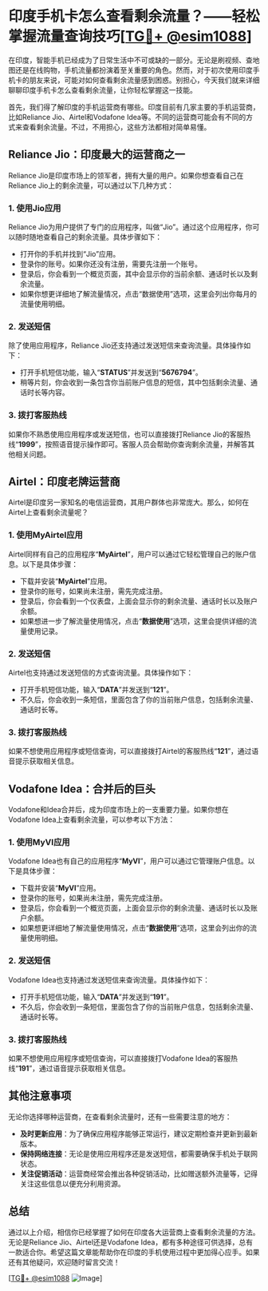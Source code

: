 # 印度手机卡怎么查看剩余流量？——轻松掌握流量查询技巧[[TG💪+ @esim1088](https://t.me/s/esim1088)]

在印度，智能手机已经成为了日常生活中不可或缺的一部分。无论是刷视频、查地图还是在线购物，手机流量都扮演着至关重要的角色。然而，对于初次使用印度手机卡的朋友来说，可能对如何查看剩余流量感到困惑。别担心，今天我们就来详细聊聊印度手机卡怎么查看剩余流量，让你轻松掌握这一技能。

首先，我们得了解印度的手机运营商有哪些。印度目前有几家主要的手机运营商，比如Reliance Jio、Airtel和Vodafone Idea等。不同的运营商可能会有不同的方式来查看剩余流量。不过，不用担心，这些方法都相对简单易懂。

## **Reliance Jio：印度最大的运营商之一**

Reliance Jio是印度市场上的领军者，拥有大量的用户。如果你想查看自己在Reliance Jio上的剩余流量，可以通过以下几种方式：

### 1. 使用Jio应用

Reliance Jio为用户提供了专门的应用程序，叫做“Jio”。通过这个应用程序，你可以随时随地查看自己的剩余流量。具体步骤如下：

- 打开你的手机并找到“Jio”应用。
- 登录你的账号。如果你还没有注册，需要先注册一个账号。
- 登录后，你会看到一个概览页面，其中会显示你的当前余额、通话时长以及剩余流量。
- 如果你想更详细地了解流量情况，点击“数据使用”选项，这里会列出你每月的流量使用明细。

### 2. 发送短信

除了使用应用程序，Reliance Jio还支持通过发送短信来查询流量。具体操作如下：

- 打开手机短信功能，输入“**STATUS**”并发送到“**5676794**”。
- 稍等片刻，你会收到一条包含你当前账户信息的短信，其中包括剩余流量、通话时长等内容。

### 3. 拨打客服热线

如果你不熟悉使用应用程序或发送短信，也可以直接拨打Reliance Jio的客服热线“**1999**”，按照语音提示操作即可。客服人员会帮助你查询剩余流量，并解答其他相关问题。

## Airtel：印度老牌运营商

Airtel是印度另一家知名的电信运营商，其用户群体也非常庞大。那么，如何在Airtel上查看剩余流量呢？

### 1. 使用MyAirtel应用

Airtel同样有自己的应用程序“**MyAirtel**”，用户可以通过它轻松管理自己的账户信息。以下是具体步骤：

- 下载并安装“**MyAirtel**”应用。
- 登录你的账号，如果尚未注册，需先完成注册。
- 登录后，你会看到一个仪表盘，上面会显示你的剩余流量、通话时长以及账户余额。
- 如果想进一步了解流量使用情况，点击“**数据使用**”选项，这里会提供详细的流量使用记录。

### 2. 发送短信

Airtel也支持通过发送短信的方式查询流量。具体操作如下：

- 打开手机短信功能，输入“**DATA**”并发送到“**121**”。
- 不久后，你会收到一条短信，里面包含了你的当前账户信息，包括剩余流量、通话时长等。

### 3. 拨打客服热线

如果不想使用应用程序或短信查询，可以直接拨打Airtel的客服热线“**121**”，通过语音提示获取相关信息。

## Vodafone Idea：合并后的巨头

Vodafone和Idea合并后，成为印度市场上的一支重要力量。如果你想在Vodafone Idea上查看剩余流量，可以参考以下方法：

### 1. 使用MyVI应用

Vodafone Idea也有自己的应用程序“**MyVI**”，用户可以通过它管理账户信息。以下是具体步骤：

- 下载并安装“**MyVI**”应用。
- 登录你的账号，如果尚未注册，需先完成注册。
- 登录后，你会看到一个概览页面，上面会显示你的剩余流量、通话时长以及账户余额。
- 如果想更详细地了解流量使用情况，点击“**数据使用**”选项，这里会列出你的流量使用明细。

### 2. 发送短信

Vodafone Idea也支持通过发送短信来查询流量。具体操作如下：

- 打开手机短信功能，输入“**DATA**”并发送到“**191**”。
- 不久后，你会收到一条短信，里面包含了你的当前账户信息，包括剩余流量、通话时长等。

### 3. 拨打客服热线

如果不想使用应用程序或短信查询，可以直接拨打Vodafone Idea的客服热线“**191**”，通过语音提示获取相关信息。

## 其他注意事项

无论你选择哪种运营商，在查看剩余流量时，还有一些需要注意的地方：

- **及时更新应用**：为了确保应用程序能够正常运行，建议定期检查并更新到最新版本。
- **保持网络连接**：无论是使用应用程序还是发送短信，都需要确保手机处于联网状态。
- **关注促销活动**：运营商经常会推出各种促销活动，比如赠送额外流量等，记得关注这些信息以便充分利用资源。

## 总结

通过以上介绍，相信你已经掌握了如何在印度各大运营商上查看剩余流量的方法。无论是Reliance Jio、Airtel还是Vodafone Idea，都有多种途径可供选择，总有一款适合你。希望这篇文章能帮助你在印度的手机使用过程中更加得心应手。如果还有其他疑问，欢迎随时留言交流！

[[TG💪+ @esim1088](https://t.me/s/esim1088) ![Image](https://i.postimg.cc/4NQfJmqS/Snipaste-2025-05-13-00-14-12.png)]